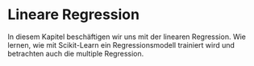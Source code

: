 # Lineare Regression

In diesem Kapitel beschäftigen wir uns mit der linearen Regression. Wie lernen,
wie mit Scikit-Learn ein Regressionsmodell trainiert wird und betrachten auch
die multiple Regression.